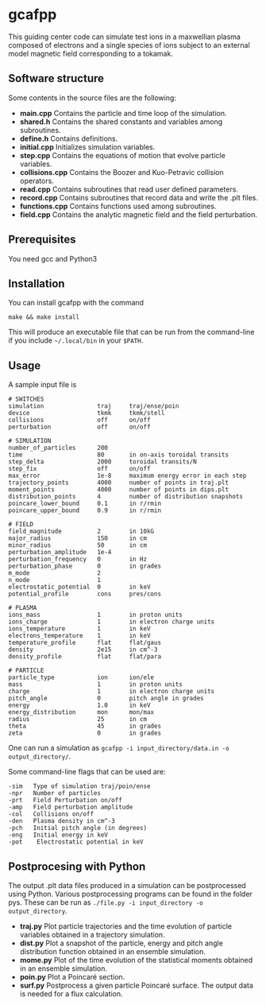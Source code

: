 # gcafpp

This guiding center code can simulate test ions in a maxwellian plasma composed of electrons and a single species of ions subject to an external model magnetic field corresponding to a tokamak.

## Software structure

Some contents in the source files are the following:

* **main.cpp** Contains the particle and time loop of the simulation.
* **shared.h** Contains the shared constants and variables among subroutines.
* **define.h** Contains definitions.
* **initial.cpp** Initializes simulation variables.
* **step.cpp** Contains the equations of motion that evolve particle variables.
* **collisions.cpp** Contains the Boozer and Kuo-Petravic collision operators.
* **read.cpp** Contains subroutines that read user defined parameters.
* **record.cpp** Contains subroutines that record data and write the .plt files.
* **functions.cpp** Contains functions used among subroutines.
* **field.cpp** Contains the analytic magnetic field and the field perturbation.

## Prerequisites

You need gcc and Python3

## Installation

You can install gcafpp with the command
```
make && make install
```
This will produce an executable file that can be run from the command-line if you include ```~/.local/bin``` in your ```$PATH```.

## Usage

A sample input file is

```
# SWITCHES
simulation               traj     traj/ense/poin
device                   tkmk     tkmk/stell
collisions               off      on/off
perturbation             off      on/off

# SIMULATION
number_of_particles      200
time                     80       in on-axis toroidal transits
step_delta               2000     toroidal transits/N
step_fix                 off      on/off
max_error                1e-8     maximum energy error in each step
trajectory_points        4000     number of points in traj.plt
moment_points            4000     number of points in dips.plt
distribution_points      4        number of distribution snapshots
poincare_lower_bound     0.1      in r/rmin
poincare_upper_bound     0.9      in r/rmin

# FIELD
field_magnitude          2        in 10kG
major_radius             150      in cm
minor_radius             50       in cm
perturbation_amplitude   1e-4
perturbation_frequency   0        in Hz
perturbation_phase       0        in grades
m_mode                   2
n_mode                   1
electrostatic_potential  0        in keV
potential_profile        cons     pres/cons

# PLASMA
ions_mass                1        in proton units
ions_charge              1        in electron charge units
ions_temperature         1        in keV
electrons_temperature    1        in keV
temperature_profile      flat     flat/gaus
density                  2e15     in cm^-3
density_profile          flat     flat/para

# PARTICLE
particle_type            ion      ion/ele
mass                     1        in proton units
charge                   1        in electron charge units
pitch_angle              0        pitch angle in grades
energy                   1.0      in keV
energy_distribution      mon      mon/max
radius                   25       in cm
theta                    45       in grades
zeta                     0        in grades
```

One can run a simulation as ```gcafpp -i input_directory/data.in -o output_directory/```.

Some command-line flags that can be used are:
```
-sim   Type of simulation traj/poin/ense
-npr   Number of particles
-prt   Field Perturbation on/off
-amp   Field perturbation amplitude
-col   Collisions on/off
-den   Plasma density in cm^-3
-pch   Initial pitch angle (in degrees)
-eng   Initial energy in keV
-pot    Electrostatic potential in keV
```

## Postprocesing with Python

The output .plt data files produced in a simulation can be postprocessed using Python. Various postprocessing programs can be found in the folder pys. These can be run as `./file.py -i input_directory -o output_directory`.

* **traj.py** Plot particle trajectories and the time evolution of particle variables obtained in a trajectory simulation.
* **dist.py** Plot a snapshot of the particle, energy and pitch angle distribution function obtained in an ensemble simulation.
* **mome.py** Plot of the time evolution of the statistical moments obtained in an ensemble simulation.
* **poin.py** Plot a Poincaré section.
* **surf.py** Postprocess a given particle Poincaré surface. The output data is needed for a flux calculation.
